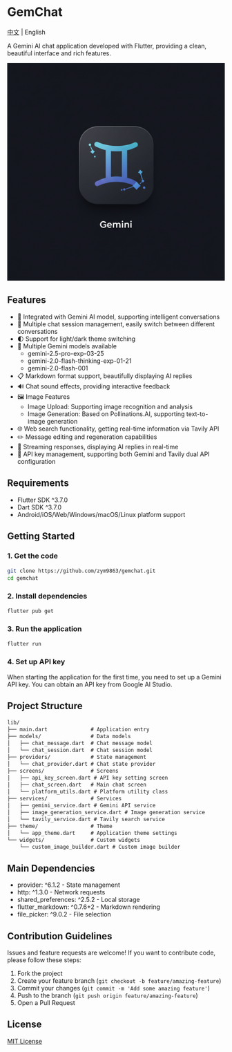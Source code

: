 # GemChat

[中文](README.md) | English

A Gemini AI chat application developed with Flutter, providing a clean, beautiful interface and rich features.

![GemChat App Icon](assets/image_fx_.jpg)

## Features

- 🤖 Integrated with Gemini AI model, supporting intelligent conversations
- 💬 Multiple chat session management, easily switch between different conversations
- 🌓 Support for light/dark theme switching
- 🔄 Multiple Gemini models available
  - gemini-2.5-pro-exp-03-25
  - gemini-2.0-flash-thinking-exp-01-21
  - gemini-2.0-flash-001
- 📋 Markdown format support, beautifully displaying AI replies
- 🔊 Chat sound effects, providing interactive feedback
- 🖼️ Image Features
  - Image Upload: Supporting image recognition and analysis
  - Image Generation: Based on Pollinations.AI, supporting text-to-image generation
- 🌐 Web search functionality, getting real-time information via Tavily API
- ✏️ Message editing and regeneration capabilities
- 🔄 Streaming responses, displaying AI replies in real-time
- 🔑 API key management, supporting both Gemini and Tavily dual API configuration

## Requirements

- Flutter SDK ^3.7.0
- Dart SDK ^3.7.0
- Android/iOS/Web/Windows/macOS/Linux platform support

## Getting Started

### 1. Get the code

```bash
git clone https://github.com/zym9863/gemchat.git
cd gemchat
```

### 2. Install dependencies

```bash
flutter pub get
```

### 3. Run the application

```bash
flutter run
```

### 4. Set up API key

When starting the application for the first time, you need to set up a Gemini API key. You can obtain an API key from Google AI Studio.

## Project Structure

```
lib/
├── main.dart              # Application entry
├── models/                # Data models
│   ├── chat_message.dart  # Chat message model
│   └── chat_session.dart  # Chat session model
├── providers/             # State management
│   └── chat_provider.dart # Chat state provider
├── screens/               # Screens
│   ├── api_key_screen.dart # API key setting screen
│   ├── chat_screen.dart   # Main chat screen
│   └── platform_utils.dart # Platform utility class
├── services/              # Services
│   ├── gemini_service.dart # Gemini API service
│   ├── image_generation_service.dart # Image generation service
│   └── tavily_service.dart # Tavily search service
├── theme/                 # Theme
│   └── app_theme.dart     # Application theme settings
└── widgets/               # Custom widgets
    └── custom_image_builder.dart # Custom image builder
```

## Main Dependencies

- provider: ^6.1.2 - State management
- http: ^1.3.0 - Network requests
- shared_preferences: ^2.5.2 - Local storage
- flutter_markdown: ^0.7.6+2 - Markdown rendering
- file_picker: ^9.0.2 - File selection

## Contribution Guidelines

Issues and feature requests are welcome! If you want to contribute code, please follow these steps:

1. Fork the project
2. Create your feature branch (`git checkout -b feature/amazing-feature`)
3. Commit your changes (`git commit -m 'Add some amazing feature'`)
4. Push to the branch (`git push origin feature/amazing-feature`)
5. Open a Pull Request

## License

[MIT License](LICENSE)